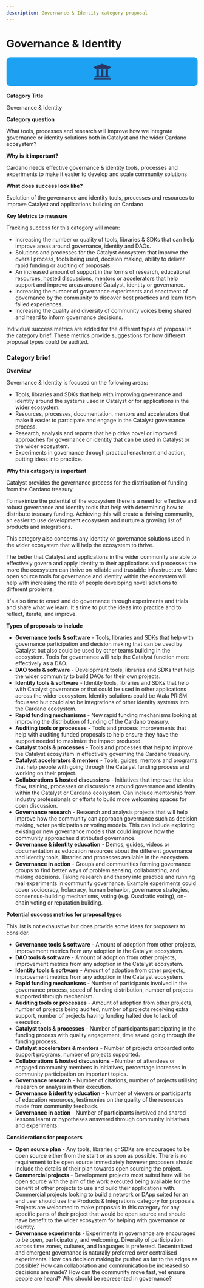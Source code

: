 ```yaml
---
description: Governance & Identity category proposal
---
```


# Governance & Identity

![](../.gitbook/assets/governance-identity-banner.png)

**Category Title**

Governance & Identity

**Category question**

What tools, processes and research will improve how we integrate governance or identity solutions both in Catalyst and the wider Cardano ecosystem?

**Why is it important?**

Cardano needs effective governance & identity tools, processes and experiments to make it easier to develop and scale community solutions

**What does success look like?**

Evolution of the governance and identity tools, processes and resources to improve Catalyst and applications building on Cardano

**Key Metrics to measure**

Tracking success for this category will mean:&#x20;

* Increasing the number or quality of tools, libraries & SDKs that can help improve areas around governance, identity and DAOs.&#x20;
* Solutions and processes for the Catalyst ecosystem that improve the overall process, tools being used, decision making, ability to deliver rapid funding or auditing of proposals.&#x20;
* An increased amount of support in the forms of research, educational resources, hosted discussions, mentors or accelerators that help support and improve areas around Catalyst, identity or governance.&#x20;
* Increasing the number of governance experiments and enactment of governance by the community to discover best practices and learn from failed experiences.&#x20;
* Increasing the quality and diversity of community voices being shared and heard to inform governance decisions.

Individual success metrics are added for the different types of proposal in the category brief. These metrics provide suggestions for how different proposal types could be audited.



### Category brief

**Overview**

Governance & Identity is focused on the following areas:

* Tools, libraries and SDKs that help with improving governance and identity around the systems used in Catalyst or for applications in the wider ecosystem.&#x20;
* Resources, processes, documentation, mentors and accelerators that make it easier to participate and engage in the Catalyst governance process.&#x20;
* Research, analysis and reports that help drive novel or improved approaches for governance or identity that can be used in Catalyst or the wider ecosystem.&#x20;
* Experiments in governance through practical enactment and action, putting ideas into practice.&#x20;



**Why this category is important**

Catalyst provides the governance process for the distribution of funding from the Cardano treasury.

To maximize the potential of the ecosystem there is a need for effective and robust governance and identity tools that help with determining how to distribute treasury funding. Achieving this will create a thriving community, an easier to use development ecosystem and nurture a growing list of products and integrations.

This category also concerns any identity or governance solutions used in the wider ecosystem that will help the ecosystem to thrive.

The better that Catalyst and applications in the wider community are able to effectively govern and apply identity to their applications and processes the more the ecosystem can thrive on reliable and trustable infrastructure. More open source tools for governance and identity within the ecosystem will help with increasing the rate of people developing novel solutions to different problems.

It's also time to enact and do governance through experiments and trials and share what we learn. It's time to put the ideas into practice and to reflect, iterate, and improve.



**Types of proposals to include**

* **Governance tools & software** - Tools, libraries and SDKs that help with governance participation and decision making that can be used by Catalyst but also could be used by other teams building in the ecosystem. Tools for governance will help the Catalyst function more effectively as a DAO.&#x20;
* **DAO tools & software** - Development tools, libraries and SDKs that help the wider community to build DAOs for their own projects.&#x20;
* **Identity tools & software** - Identity tools, libraries and SDKs that help with Catalyst governance or that could be used in other applications across the wider ecosystem. Identity solutions could be Atala PRISM focussed but could also be integrations of other identity systems into the Cardano ecosystem.&#x20;
* **Rapid funding mechanisms** - New rapid funding mechanisms looking at improving the distribution of funding of the Cardano treasury.&#x20;
* **Auditing tools or processes** - Tools and process improvements that help with auditing funded proposals to help ensure they have the support needed to maximize the impact produced.&#x20;
* **Catalyst tools & processes** - Tools and processes that help to improve the Catalyst ecosystem in effectively governing the Cardano treasury.&#x20;
* **Catalyst accelerators & mentors** - Tools, guides, mentors and programs that help people with going through the Catalyst funding process and working on their project.&#x20;
* **Collaborations & hosted discussions** - Initiatives that improve the idea flow, training, processes or discussions around governance and identity within the Catalyst or Cardano ecosystem. Can include mentorship from industry professionals or efforts to build more welcoming spaces for open discussion.&#x20;
* **Governance research** - Research and analysis projects that will help improve how the community can approach governance such as decision making, voter participation or voting models. This can include exploring existing or new governance models that could improve how the community approaches distributed governance.&#x20;
* **Governance & identity education** - Demos, guides, videos or documentation as education resources about the different governance and identity tools, libraries and processes available in the ecosystem.&#x20;
* **Governance in action** - Groups and communities forming governance groups to find better ways of problem sensing, collaborating, and making decisions. Taking research and theory into practice and running real experiments in community governance. Example experiments could cover sociocracy, holacracy, human behavior, governance strategies, consensus-building mechanisms, voting (e.g. Quadratic voting), on-chain voting or reputation building.



**Potential success metrics for proposal types**

This list is not exhaustive but does provide some ideas for proposers to consider.&#x20;

* **Governance tools & software** - Amount of adoption from other projects, improvement metrics from any adoption in the Catalyst ecosystem.&#x20;
* **DAO tools & software** - Amount of adoption from other projects, improvement metrics from any adoption in the Catalyst ecosystem.&#x20;
* **Identity tools & software** - Amount of adoption from other projects, improvement metrics from any adoption in the Catalyst ecosystem.&#x20;
* **Rapid funding mechanisms** - Number of participants involved in the governance process, speed of funding distribution, number of projects supported through mechanism.&#x20;
* **Auditing tools or processes** - Amount of adoption from other projects, number of projects being audited, number of projects receiving extra support, number of projects having funding halted due to lack of execution.&#x20;
* **Catalyst tools & processes** - Number of participants participating in the funding process with quality engagement, time saved going through the funding process.
* **Catalyst accelerators & mentors** - Number of projects onboarded onto support programs, number of projects supported.&#x20;
* **Collaborations & hosted discussions** - Number of attendees or engaged community members in initiatives, percentage increases in community participation on important topics.&#x20;
* **Governance research** - Number of citations, number of projects utilising research or analysis in their execution.&#x20;
* **Governance & identity education** - Number of viewers or participants of education resources, testimonies on the quality of the resources made from community feedback.&#x20;
* **Governance in action** - Number of participants involved and shared lessons learnt or hypotheses answered through community initiatives and experiments.



**Considerations for proposers**

* **Open source plan** - Any tools, libraries or SDKs are encouraged to be open source either from the start or as soon as possible. There is no requirement to be open source immediately however proposers should include the details of their plan towards open sourcing the project.&#x20;
* **Commercial projects** - Development projects most suited here will be open source with the aim of the work executed being available for the benefit of other projects to use and build their applications with. Commercial projects looking to build a network or DApp suited for an end user should use the Products & Integrations category for proposals. Projects are welcomed to make proposals in this category for any specific parts of their project that would be open source and should have benefit to the wider ecosystem for helping with governance or identity.&#x20;
* **Governance experiments** - Experiments in governance are encouraged to be open, participatory, and welcoming. Diversity of participation across time zones, cultures, and languages is preferred. Decentralized and emergent governance is naturally preferred over centralised experiments. How can decision making be pushed as far to the edges as possible? How can collaboration and communication be increased so decisions are made? How can the community move fast, yet ensure people are heard? Who should be represented in governance?
